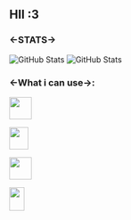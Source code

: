## HII :3

### <-STATS->

![GitHub Stats](https://github-readme-stats.vercel.app/api?username=AF1nd&theme=omni&show_icons=true&hide_border=true&count_private=true)
![GitHub Stats](https://github-readme-stats.vercel.app/api/top-langs/?username=AF1nd&theme=omni&show_icons=true&hide_border=true&layout=compact)

### <-What i can use->:

<a href="https://luau.org/"><img src="https://github.com/user-attachments/assets/95c2a45a-efbf-4cf6-ba67-eb3468454a5f" width="40" height="40"></a>
                                                    
<a href="https://gcc.gnu.org/"><img src="https://github.com/user-attachments/assets/fb060972-8cf8-480a-a0e8-b2b08eb8ad82" width="34" height="40"></a>

<a href="https://www.typescriptlang.org/"><img src="https://github.com/user-attachments/assets/eb03dc28-9ce1-4285-92bb-83978308c441" width="40" height="40"></a>

<a href="https://www.java.com/"><img src="https://github.com/user-attachments/assets/adcd9b82-6e84-4fbf-a7bd-bdee4acfb3df" width="27" height="42"></a>

